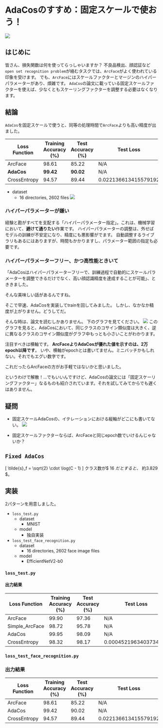 # AdaCosのすすめ：固定スケールで使おう！

![](assets/eye_catch.png)

## はじめに
皆さん、損失関数は何を使ってらっしゃいますか？
不良品検出、顔認証など`open set recognition problem`が絡むタスクでは、`ArcFace`がよく使われている印象を受けます。
でも、`ArcFace`にはスケールファクターとマージンのハイパーパラメーターがあり、煩雑です。
`AdaCos`の論文に載っている固定スケールファクターを使えば、少なくともスケーリングファクターを調整する必要はなくなります。

## 結論
`AdaCos`を固定スケールで使うと、同等の処理時間で`ArcFace`よりも高い精度が出ました。

| Loss Function  | Training Accuracy (%) | Test Accuracy (%) | Test Loss               |
|----------------|-----------------------|-------------------|-------------------------|
| ArcFace        | 98.61                 | 85.22             | N/A                     |
| **AdaCos**     | **99.42**             | **90.02**         | N/A                     |
| CrossEntropy   | 94.57                 | 89.44             | 0.022136613415579192    |

- dataset
  - 16 directories, 2602 files
    ![](assets/2023-09-27-12-17-05.png)

### ハイパーパラメーターが嫌い
経験と勘がすべてを支配する「ハイパーパラメーター指定」。これは、機械学習において、**避けて通りたい**作業です。
ハイパーパラメーターの調整は、外せばモデルの訓練が不安定になり、精度にも悪影響がでます。
自動調整するライブラリもあるにはありますが、時間もかかりますし、パラメーター範囲の指定も必要です。

### ハイパーパラメーターフリー、かつ高性能ときいて
「AdaCosはハイパーパラメーターフリーで、訓練過程で自動的にスケールパラメーターを調整できるだけでなく、高い顔認識精度を達成することが可能」、とききました。

そんな美味しい話があるんですね。

そこで早速、AdaCosを実装してtrainを回してみました。
しかし、なかなか精度が上がりません。どうしてだ。

そんな時は、論文を読むしかありません。
下のグラフを見てください。
![](assets/2023-09-23-22-46-46.png)
このグラフを見ると、AdaCosにおいて、同じクラスのコサイン類似度は大きく、逆に異なるクラスのコサイン類似度がグラフ中もっとも小さいことがわかります。

注目すべきは横軸です。
**ArcFaceよりAdaCosが優れた値を示すのは、2万epoch以降です**。
いや、横軸がepochとは書いてません。ミニバッチかもしれない。それでもエグい数字です。

これだったらArcFaceの方がお手軽ではないかと思いました。

というわけで解散！…でもいいんですけど、AdaCosの論文には「固定スケーリングファクター」なるものも紹介されています。それを試してみてからでも遅くはありません。

## 疑問
- 固定スケールAdaCosの、イテレーションにおける縦軸がどこにも書いてない。
![](assets/2023-09-24-10-12-49.png)

- 固定スケールファクターならば、ArcFaceと同じepoch数でいけるんじゃないか？

## `Fixed AdaCos`
\[
\tilde{s}_f = \sqrt{2} \cdot \log(C - 1)
\]
クラス数が$ 16 $だとすると、$ 約3.829 $。

## 実装
2パターンを用意しました。
- `loss_test.py`
  - dataset
    - MNIST
  - model
    - 独自実装
- `loss_test_face_recognition.py`
  - dataset
    - 16 directories, 2602 face image files
  - model
    - EfficientNetV2-b0

### `loss_test.py`

#### 出力結果

| Loss Function  | Training Accuracy (%) | Test Accuracy (%) | Test Loss               |
|----------------|-----------------------|-------------------|-------------------------|
| ArcFace        | 99.90                 | 97.36             | N/A                     |
| Simple_ArcFace | 98.72                 | 95.78             | N/A                     |
| AdaCos         | 99.95                 | 98.09             | N/A                     |
| CrossEntropy   | 98.32                 | 98.17             | 0.0004521963403734844   |

### `loss_test_face_recognition.py`

### 出力結果

| Loss Function  | Training Accuracy (%) | Test Accuracy (%) | Test Loss               |
|----------------|-----------------------|-------------------|-------------------------|
| ArcFace        | 98.61                 | 85.22             | N/A                     |
| AdaCos         | 99.42                 | 90.02             | N/A                     |
| CrossEntropy   | 94.57                 | 89.44             | 0.022136613415579192    |
